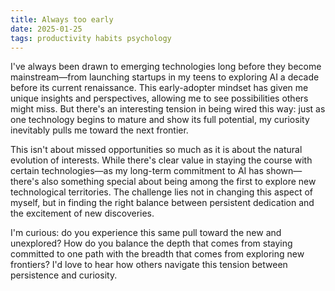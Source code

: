 ```yaml
---
title: Always too early
date: 2025-01-25
tags: productivity habits psychology
---
```


I've always been drawn to emerging technologies long before they become mainstream—from launching startups in my teens to exploring AI a decade before its current renaissance. This early-adopter mindset has given me unique insights and perspectives, allowing me to see possibilities others might miss. But there's an interesting tension in being wired this way: just as one technology begins to mature and show its full potential, my curiosity inevitably pulls me toward the next frontier.

This isn't about missed opportunities so much as it is about the natural evolution of interests. While there's clear value in staying the course with certain technologies—as my long-term commitment to AI has shown—there's also something special about being among the first to explore new technological territories. The challenge lies not in changing this aspect of myself, but in finding the right balance between persistent dedication and the excitement of new discoveries.

I'm curious: do you experience this same pull toward the new and unexplored? How do you balance the depth that comes from staying committed to one path with the breadth that comes from exploring new frontiers? I'd love to hear how others navigate this tension between persistence and curiosity.